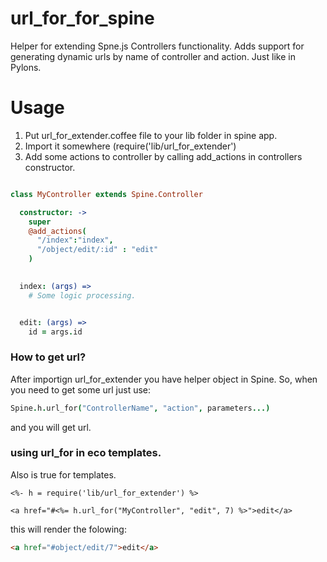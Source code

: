 url_for_for_spine
=================

Helper for extending Spne.js Controllers functionality. 
Adds support for generating dynamic urls by name of controller and action. Just like in Pylons.


Usage
=================

1. Put url_for_extender.coffee file to your lib folder in spine app.
2. Import it somewhere (require('lib/url_for_extender')
3. Add some actions to controller by calling add_actions in controllers constructor.

```CoffeeScript

class MyController extends Spine.Controller

  constructor: ->
    super
    @add_actions(
      "/index":"index",
      "/object/edit/:id" : "edit"
    )

    
  index: (args) =>
    # Some logic processing.


  edit: (args) =>
    id = args.id
```

### How to get url?

After importign url_for_extender you have helper object in Spine.
So, when you need to get some url just use:
```CoffeeScript
Spine.h.url_for("ControllerName", "action", parameters...)
```

and you will get url.

### using url_for in eco templates.
Also is true for templates.
```
<%- h = require('lib/url_for_extender') %>

<a href="#<%= h.url_for("MyController", "edit", 7) %>">edit</a>
```

this will render the folowing:
```html
<a href="#object/edit/7">edit</a>
```
